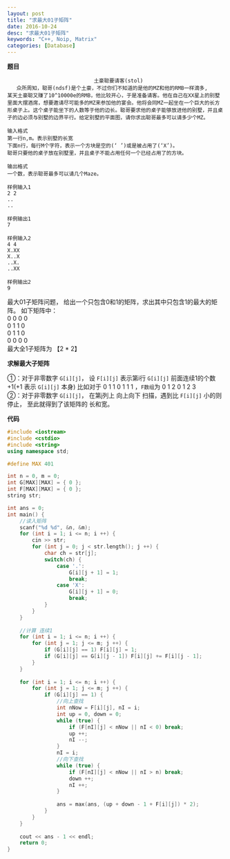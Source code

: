 ```yaml
---
layout: post
title: "求最大01子矩阵"
date: 2016-10-24
desc: "求最大01子矩阵"
keywords: "C++, Noip, Matrix"
categories: [Database]
---
```


**题目**
```
                            土豪聪要请客(stol)
   众所周知，聪哥(ndsf)是个土豪，不过你们不知道的是他的MZ和他的RMB一样滴多,
某天土豪聪又赚了10^10000e的RMB，他比较开心，于是准备请客。他在自己在XX星上的别墅里面大摆酒席，想要邀请尽可能多的MZ来参加他的宴会。他将会同MZ一起坐在一个巨大的长方形桌子上。这个桌子能坐下的人数等于他的边长。聪哥要求他的桌子能够放进他的别墅，并且桌子的边必须与别墅的边界平行。给定别墅的平面图，请你求出聪哥最多可以请多少个MZ。

输入格式
第一行n,m。表示别墅的长宽
下面n行，每行M个字符，表示一个方块是空的(‘ ’)或是被占用了(‘X’)。
聪哥只要他的桌子放在别墅里，并且桌子不能占用任何一个已经占用了的方块。

输出格式
一个数，表示聪哥最多可以请几个Maze。

样例输入1
2 2
..
..

样例输出1
7

样例输入2
4 4
X.XX
X..X
..X.
..XX

样例输出2
9
```

最大01子矩阵问题， 给出一个只包含0和1的矩阵，求出其中只包含1的最大的矩阵。
如下矩阵中：  
0 0 0 0  
0 1 1 0  
0 1 1 0  
0 0 0 0  
最大全1子矩阵为 【2 * 2】  

**求解最大子矩阵**

①：对于非零数字 ```G[i][j]```， 设 ```F[i][j]``` 表示第i行 ```G[i][j]``` 前面连续1的个数 +1(+1 表示 ```G[i][j]``` 本身) 比如对于 0 1 1 0 1 1 1 ，```F数组```为 0 1 2 0 1 2 3  
②：对于非零数字 ```G[i][j]```， 在第j列上 向上向下 扫描，遇到比 ```F[i][j]``` 小的则停止， 至此就得到了该矩阵的 长和宽。  

**代码**

```c++
#include <iostream>
#include <cstdio>
#include <string>
using namespace std;

#define MAX 401

int n = 0, m = 0;
int G[MAX][MAX] = { 0 };
int F[MAX][MAX] = { 0 };
string str;

int ans = 0;
int main() {
    //读入矩阵
	scanf("%d %d", &n, &m);
	for (int i = 1; i <= n; i ++) {
		cin >> str;
		for (int j = 0; j < str.length(); j ++) {
			char ch = str[j];
			switch(ch) {
				case '.':
					G[i][j + 1] = 1;
					break;
				case 'X':
					G[i][j + 1] = 0;
					break;
			}
		}
	}
	
	//计算 连续1 
	for (int i = 1; i <= n; i ++) {
		for (int j = 1; j <= m; j ++) {
			if (G[i][j] == 1) F[i][j] = 1;
			if (G[i][j] == G[i][j - 1]) F[i][j] += F[i][j - 1];
		}
	}
	
	for (int i = 1; i <= n; i ++) {
		for (int j = 1; j <= m; j ++) {
			if (G[i][j] == 1) {
				//向上查找
				int nNow = F[i][j], nI = i;
				int up = 0, down = 0;
				while (true) {
					if (F[nI][j] < nNow || nI < 0) break;
					up ++;
					nI --;
				}
				nI = i;
				//向下查找
				while (true) {
					if (F[nI][j] < nNow || nI > n) break;
					down ++;
					nI ++;
				}
				
				ans = max(ans, (up + down - 1 + F[i][j]) * 2);
			}
		}
	}
	
	cout << ans - 1 << endl;
	return 0;
}
```

